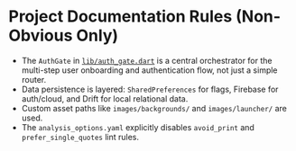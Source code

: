 # Project Documentation Rules (Non-Obvious Only)
- The `AuthGate` in [`lib/auth_gate.dart`](lib/auth_gate.dart) is a central orchestrator for the multi-step user onboarding and authentication flow, not just a simple router.
- Data persistence is layered: `SharedPreferences` for flags, Firebase for auth/cloud, and Drift for local relational data.
- Custom asset paths like `images/backgrounds/` and `images/launcher/` are used.
- The `analysis_options.yaml` explicitly disables `avoid_print` and `prefer_single_quotes` lint rules.